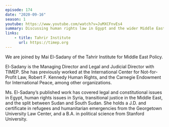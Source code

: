 ```yaml
---
episode: 174
date: "2020-09-16"
season: 1
youtube: https://www.youtube.com/watch?v=JuMXCFnvEs4
summary: Discussing human rights law in Egypt and the wider Middle East, challenges for lawyers, reporters, and citizens in the face of authoritarian consolidation
links:
    - title: Tahrir Institute
      url: https://timep.org
---
```

We are joined by Mai El-Sadany of the Tahrir Institute for Middle East Policy.

El-Sadany is the Managing Director and Legal and Judicial Director with
TIMEP. She has previously worked at the International Center for Not-for-Profit
Law, Robert F. Kennedy Human Rights, and the Carnegie Endowment for
International Peace, among other organizations.

Ms. El-Sadany’s published work has covered legal and constitutional issues in
Egypt, human rights issues in Syria, transitional justice in the Middle East,
and the split between Sudan and South Sudan. She holds a J.D. and certificate
in refugees and humanitarian emergencies from the Georgetown University Law
Center, and a B.A. in political science from Stanford University.
